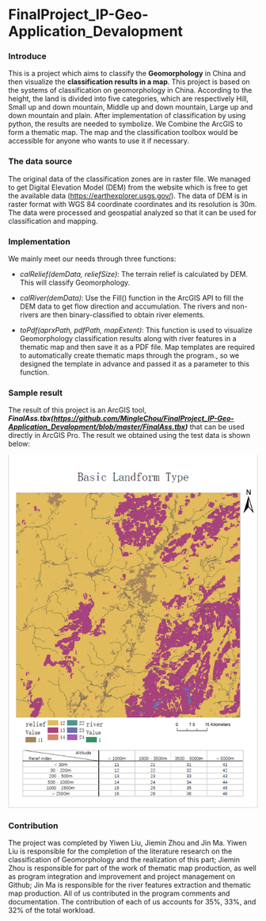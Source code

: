 # FinalProject_IP-Geo-Application_Devalopment

### Introduce

This is a project which aims to classify the **Geomorphology** in China and then visualize the **classification results in a map**. This project is based on the systems of classification on geomorphology in China. According to the height, the land is divided into five categories, which are respectively Hill, Small up and down mountain, Middle up and down mountain, Large up and down mountain and plain. After implementation of classification by using python, the results are needed to symbolize. We Combine the ArcGIS to form a thematic map. The map and the classification toolbox would be accessible for anyone who wants to use it if necessary.

### The data source

The original data of the classification zones are in raster file. We managed to get Digital Elevation Model (DEM) from the website which is free to get the available data (https://earthexplorer.usgs.gov/). The data of DEM is in raster format with WGS 84 coordinate coordinates and its resolution is 30m. The data were processed and geospatial analyzed so that it can be used for classification and mapping.

### Implementation

We mainly meet our needs through three functions:

+ *calRelief(demData, reliefSize)*: The terrain relief is calculated by DEM. This will classify Geomorphology.

+ *calRiver(demData)*: Use the Fill() function in the ArcGIS API to fill the DEM data to get flow direction and accumulation. The rivers and non-rivers are then binary-classified to obtain river elements.

+ *toPdf(aprxPath, pdfPath, mapExtent)*: This function is used to visualize Geomorphology classification results along with river features in a thematic map and then save it as a PDF file. Map templates are required to automatically create thematic maps through the program., so we designed the template in advance and passed it as a parameter to this function.

### Sample result

The result of this project is an ArcGIS tool, ***FinalAss.tbx(https://github.com/MingleChou/FinalProject_IP-Geo-Application_Devalopment/blob/master/FinalAss.tbx)*** that can be used directly in ArcGIS Pro. The result we obtained using the test data is shown below:

![Sample result: Landform type](https://github.com/MingleChou/FinalProject_IP-Geo-Application_Devalopment/blob/master/ExampleResult.png "Landform Type")

### Contribution

The project was completed by Yiwen Liu, Jiemin Zhou and Jin Ma. Yiwen Liu is responsible for the completion of the literature research on the classification of Geomorphology and the realization of this part; Jiemin Zhou is responsible for part of the work of thematic map production, as well as program integration and improvement and project management on Github; Jin Ma is responsible for the river features extraction and thematic map production. All of us contributed in the program comments and documentation. The contribution of each of us accounts for 35%, 33%, and 32% of the total workload.
